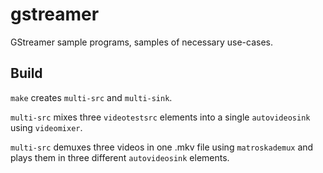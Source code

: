 # gstreamer
GStreamer sample programs, samples of necessary use-cases.

## Build
`make` creates `multi-src` and `multi-sink`.

`multi-src` mixes three `videotestsrc` elements into a single `autovideosink` using `videomixer`.

`multi-src` demuxes three videos in one .mkv file using `matroskademux` and plays them in three different `autovideosink` elements.
